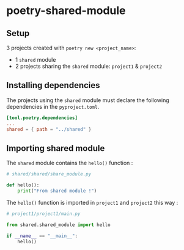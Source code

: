 # poetry-shared-module

## Setup

3 projects created with `poetry new <project_name>`:
- 1 `shared` module
- 2 projects sharing the `shared` module: `project1` & `project2`

## Installing dependencies

The projects using the `shared` module must declare the following dependencies in the `pyproject.toml`.

```toml
[tool.poetry.dependencies]
...
shared = { path = "../shared" }
```

## Importing shared module

The `shared` module contains the `hello()` function :

```python
# shared/shared/share_module.py

def hello():
    print("From shared module !")
```

The `hello()` function is imported in `project1` and `project2` this way :

```python
# project1/project1/main.py

from shared.shared_module import hello

if __name__ == "__main__":
    hello()
```